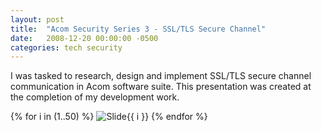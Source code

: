```yaml
---
layout: post
title:  "Acom Security Series 3 - SSL/TLS Secure Channel"
date:   2008-12-20 00:00:00 -0500
categories: tech security
---
```


I was tasked to research, design and implement SSL/TLS secure channel communication in Acom software suite. This presentation was created at the completion of my development work.


{% for i in (1..50) %}
<img src="/images/AlgoSecurity-SecureChannel/Slide{{ i }}.GIF" alt="Slide{{ i }}" />
{% endfor %}


